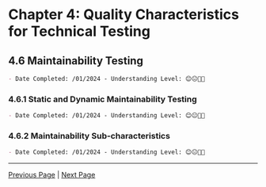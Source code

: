# Chapter 4: Quality Characteristics for Technical Testing

## 4.6 Maintainability Testing

```markdown
- Date Completed: /01/2024 - Understanding Level: 😊😐🤢🤮
```

### 4.6.1 Static and Dynamic Maintainability Testing

```markdown
- Date Completed: /01/2024 - Understanding Level: 😊😐🤢🤮
```

### 4.6.2 Maintainability Sub-characteristics

```markdown
- Date Completed: /01/2024 - Understanding Level: 😊😐🤢🤮
```

---

[Previous Page](4.5-performance-testing.md) | [Next Page](4.7-portability-testing.md)
